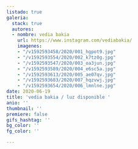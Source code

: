 ```yaml
---
listado: true
galeria:
  stack: true
  autores:
  - nombre: vedia bakia
    url: https://www.instagram.com/vediabakia/
    imagenes:
    - "/v1592593458/2020/001_hgpot9.jpg"
    - "/v1592593554/2020/002_k7tz0g.jpg"
    - "/v1592593547/2020/003_oa3jun.jpg"
    - "/v1592593589/2020/004_e6sc5a.jpg"
    - "/v1592593613/2020/005_ae07qv.jpg"
    - "/v1592593683/2020/007_hqzvwj.jpg"
    - "/v1592593654/2020/006_lmnlne.jpg"
date: 2020-06-19
title: 'vedia bakia / luz disponible '
anio: ''
thumbnail: ''
premiere: false
gifs_hashtag: ''
bg_color: ''
fg_color: ''

---
```

